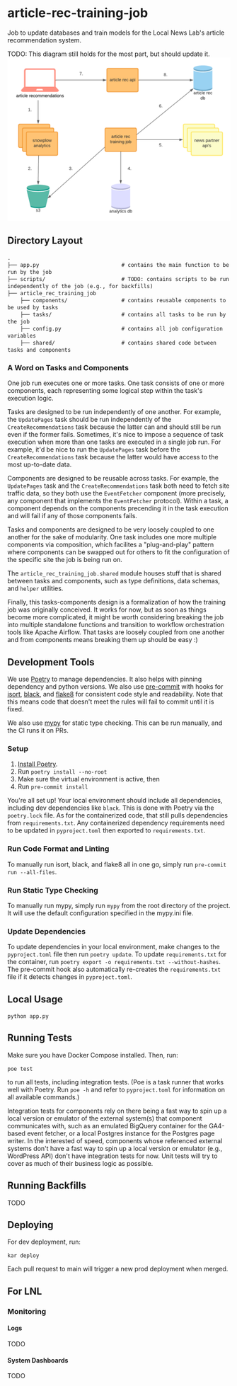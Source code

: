 # article-rec-training-job

Job to update databases and train models for the Local News Lab's article recommendation system.

TODO: This diagram still holds for the most part, but should update it.
![architecture diagram](docs/images/arch-diagram.png)

## Directory Layout

```
.
├── app.py                          # contains the main function to be run by the job
├── scripts/                        # TODO: contains scripts to be run independently of the job (e.g., for backfills)
├── article_rec_training_job
    ├── components/                 # contains reusable components to be used by tasks
    ├── tasks/                      # contains all tasks to be run by the job
    ├── config.py                   # contains all job configuration variables
    ├── shared/                     # contains shared code between tasks and components
```

### A Word on Tasks and Components

One job run executes one or more tasks. One task consists of one or more components, each representing some logical step within the task's execution logic.

Tasks are designed to be run independently of one another. For example, the `UpdatePages` task should be run independently of the `CreateRecommendations` task because the latter can and should still be run even if the former fails. Sometimes, it's nice to impose a sequence of task execution when more than one tasks are executed in a single job run. For example, it'd be nice to run the `UpdatePages` task before the `CreateRecommendations` task because the latter would have access to the most up-to-date data.

Components are designed to be reusable across tasks. For example, the `UpdatePages` task and the `CreateRecommendations` task both need to fetch site traffic data, so they both use the `EventFetcher` component (more precisely, any component that implements the `EventFetcher` protocol). Within a task, a component depends on the components precending it in the task execution and will fail if any of those components fails.

Tasks and components are designed to be very loosely coupled to one another for the sake of modularity. One task includes one more multiple components via composition, which facilites a "plug-and-play" pattern where components can be swapped out for others to fit the configuration of the specific site the job is being run on.

The `article_rec_training_job.shared` module houses stuff that is shared between tasks and components, such as type definitions, data schemas, and `helper` utilities.

Finally, this tasks-components design is a formalization of how the training job was originally conceived. It works for now, but as soon as things become more complicated, it might be worth considering breaking the job into multiple standalone functions and transition to workflow orchestration tools like Apache Airflow. That tasks are loosely coupled from one another and from components means breaking them up should be easy :)

## Development Tools

We use [Poetry](https://python-poetry.org/) to manage dependencies. It also helps with pinning dependency and python
versions. We also use [pre-commit](https://pre-commit.com/) with hooks for [isort](https://pycqa.github.io/isort/),
[black](https://github.com/psf/black), and [flake8](https://flake8.pycqa.org/en/latest/) for consistent code style and
readability. Note that this means code that doesn't meet the rules will fail to commit until it is fixed.

We also use [mypy](https://mypy.readthedocs.io/en/stable/index.html) for static type checking. This can be run manually,
and the CI runs it on PRs.

### Setup

1. [Install Poetry](https://python-poetry.org/docs/#installation).
2. Run `poetry install --no-root`
3. Make sure the virtual environment is active, then
4. Run `pre-commit install`

You're all set up! Your local environment should include all dependencies, including dev dependencies like `black`.
This is done with Poetry via the `poetry.lock` file. As for the containerized code, that still pulls dependencies from
`requirements.txt`. Any containerized dependency requirements need to be updated in `pyproject.toml` then exported to
`requirements.txt`.

### Run Code Format and Linting

To manually run isort, black, and flake8 all in one go, simply run `pre-commit run --all-files`.

### Run Static Type Checking

To manually run mypy, simply run `mypy` from the root directory of the project. It will use the default configuration
specified in the mypy.ini file.

### Update Dependencies

To update dependencies in your local environment, make changes to the `pyproject.toml` file then run `poetry update`.
To update `requirements.txt` for the container, run `poetry export -o requirements.txt --without-hashes`. The pre-commit
hook also automatically re-creates the `requirements.txt` file if it detects changes in `pyproject.toml`.

## Local Usage

```
python app.py
```

## Running Tests

Make sure you have Docker Compose installed. Then, run:

```
poe test
```

to run all tests, including integration tests. (Poe is a task runner that works well with Poetry. Run `poe -h` and refer to `pyproject.toml` for information on all available commands.)

Integration tests for components rely on there being a fast way to spin up a local version or emulator of the external system(s) that component communicates with, such as an emulated BigQuery container for the GA4-based event fetcher, or a local Postgres instance for the Postgres page writer. In the interested of speed, components whose referenced external systems don't have a fast way to spin up a local version or emulator (e.g., WordPress API) don't have integration tests for now. Unit tests will try to cover as much of their business logic as possible.

## Running Backfills

TODO

## Deploying

For dev deployment, run:

```
kar deploy
```

Each pull request to main will trigger a new prod deployment when merged.

## For LNL

### Monitoring

#### Logs

TODO

#### System Dashboards

TODO
